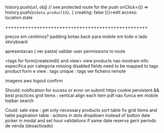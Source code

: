 
history.push(url, obj)
// see protected route for the push  onClick={() => history.push(`${data.productId}`, { creating: false })}>edit</Button>
access:
location.state


++++++++++++++++++++++++++++++++++++++++++++++++++

preços em centimos?
padding
botao back para mobile em todo o lado
storyboard


apresentacao ( ver pasta)
validar user permissions to route

<tags for form(create/edit) and view>
view products nao mostram info especifica por categoria <same reason below>
missing disabled fields need to be mapped to tags 
product form e view : tags unique : tags ver ficheiro remote


imagens aws
logout confirm

Should:
notification for sucess or error on submit
https
cookie persistent && best practices
grid items : vertical align each item
pdf nao funca em mobile
topbar
search


Could:
sale view : get only necessary products
sort table fix
grid items and table pagination
table : actions in dots dropdown instead of button
date picker in modal and set hour validations if same date
reserva
gerir período de venda (desactivado)